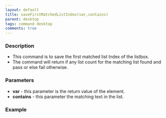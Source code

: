 ```yaml
---
layout: default
title: saveFirstMatchedListIndex(var,contains)
parent: desktop
tags: command desktop
comments: true
---
```


### Description

- This command is to save the first matched list Index of the listbox.
- The command will return if any list count for the matching list found and pass or else fail otherwise.

### Parameters

- **var** - this parameter is the return value of the element.
- **contains** - this parameter the matching text in the list.

### Example
